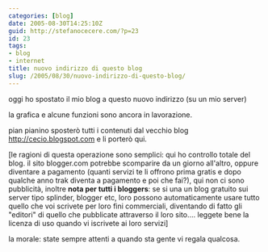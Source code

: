 ```yaml
---
categories: [blog]
date: 2005-08-30T14:25:10Z
guid: http://stefanocecere.com/?p=23
id: 23
tags:
- blog
- internet
title: nuovo indirizzo di questo blog
slug: /2005/08/30/nuovo-indirizzo-di-questo-blog/
---
```


oggi ho spostato il mio blog a questo nuovo indirizzo (su un mio server)

la grafica e alcune funzioni sono ancora in lavorazione.
  
pian pianino sposterò tutti i contenuti dal vecchio blog <http://cecio.blogspot.com> e li porterò qui.

[le ragioni di questa operazione sono semplici: qui ho controllo totale del blog. il sito blogger.com potrebbe scomparire da un giorno all'altro, oppure diventare a pagamento (quanti servizi te li offrono prima gratis e dopo qualche anno trak diventa a pagamento e poi che fai?), qui non ci sono pubblicità, inoltre **nota per tutti i bloggers**: se si una un blog gratuito sui server tipo splinder, blogger etc, loro possono automaticamente usare tutto quello che voi scrivete per loro fini commerciali, diventando di fatto gli "editori" di quello che pubblicate attraverso il loro sito…. leggete bene la licenza di uso quando vi iscrivete ai loro servizi]

la morale: state sempre attenti a quando sta gente vi regala qualcosa.